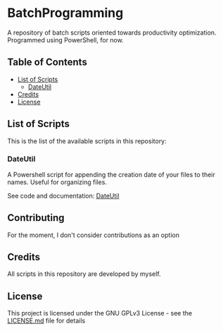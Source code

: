 # BatchProgramming
A repository of batch scripts oriented towards productivity optimization. Programmed using PowerShell, for now.

## Table of Contents
- [List of Scripts](#listofscripts)
  - [DateUtil](#dateutil)
- [Credits](#credits)
- [License](#license)
## List of Scripts
This is the list of the available scripts in this repository:
### DateUtil
A Powershell script for appending the creation date of your files to their names. Useful for organizing files. 

See code and documentation: [DateUtil](https://github.com/rafaelpernil2/BatchProgramming/tree/master/DateUtil)

## Contributing
For the moment, I don't consider contributions as an option
## Credits
All scripts in this repository are developed by myself.
## License
This project is licensed under the GNU GPLv3 License - see the [LICENSE.md](LICENSE.md) file for details
